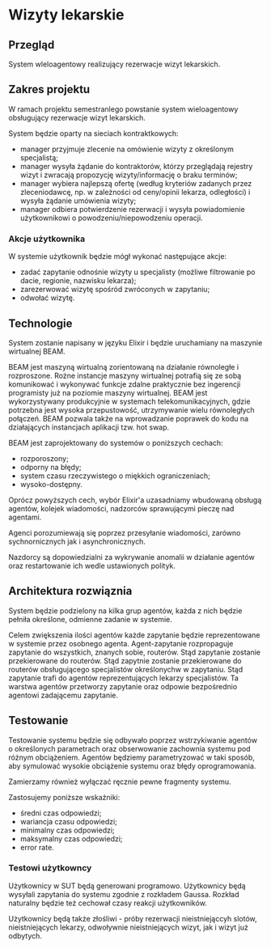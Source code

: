 # Wizyty lekarskie

## Przegląd 
System wleloagentowy realizujący rezerwacje wizyt lekarskich.

## Zakres projektu

W ramach projektu semestranlego powstanie system wieloagentowy 
obsługujący rezerwacje wizyt lekarskich. 

System będzie oparty na sieciach kontraktkowych:
- manager przyjmuje zlecenie na omówienie wizyty z określonym specjalistą;
- manager wysyła żądanie do kontraktorów, którzy przeglądają rejestry wizyt 
	i zwracają propozycję wizyty/informację o braku terminów;
-  manager wybiera najlepszą ofertę (według kryteriów zadanych przez zleceniodawcę,
	 np. w zależności od ceny/opinii lekarza, odległości) i wysyła żądanie umówienia wizyty;
- manager odbiera potwierdzenie rezerwacji i wysyła powiadomienie użytkownikowi o powodzeniu/niepowodzeniu operacji.


### Akcje użytkownika

W systemie użytkownik będzie mógł wykonać następujące akcje:
- zadać zapytanie odnośnie wizyty u specjalisty (możliwe filtrowanie po dacie, regionie, nazwisku lekarza);
- zarezerwować wizytę spośród zwróconych w zapytaniu;
- odwołać wizytę.


## Technologie

System zostanie napisany w języku Elixir i będzie uruchamiany na maszynie wirtualnej BEAM.

BEAM jest maszyną wirtualną zorientowaną na działanie równoległe i rozproszone.
Rożne instancje maszyny wirtualnej potrafią się ze sobą komunikować i wykonywać funkcje zdalne
praktycznie bez ingerencji programisty już na poziomie maszyny wirtualnej.
BEAM jest wykorzystywany produkcyjnie w systemach telekomunikacyjnych, gdzie potrzebna
jest wysoka przepustowość, utrzymywanie wielu równoległych połączeń. BEAM pozwala także
na wprowadzanie poprawek do kodu na działających instancjach aplikacji tzw. hot swap.

BEAM jest zaprojektowany do systemów o poniższych cechach:
- rozporoszony;
- odporny na błędy;
- system czasu rzeczywistego o miękkich ograniczeniach;
- wysoko-dostępny.

Oprócz powyższych cech, wybór Elixir'a uzasadniamy wbudowaną obsługą
agentów, kolejek wiadomości, nadzorców sprawującymi pieczę nad agentami.

Agenci porozumiewają się poprzez przesyłanie wiadomości, zarówno sychnornicznych jak i asynchronicznych.

Nazdorcy są dopowiedzialni za wykrywanie anomalii w działanie agentów oraz
restartowanie ich wedle ustawionych polityk.

## Architektura rozwiąznia

System będzie podzielony na kilka grup agentów, każda z nich będzie pełniła określone, odmienne zadanie w systemie.

Celem zwiększenia ilości agentów każde zapytanie będzie reprezentowane w systemie przez osobnego agenta.
Agent-zapytanie rozpropaguje zapytanie do wszystkich, znanych sobie, routerów. Stąd zapytanie zostanie 
przekierowane do routerów. Stąd zapytnie zostanie przekierowane do routerów obsługującego specjalistów określonychw
w zapytaniu. Stąd zapytanie trafi do agentów reprezentujących lekarzy specjalistów. Ta warstwa agentów przetworzy
zapytanie oraz odpowie bezpośrednio agentowi zadającemu zapytanie. 


## Testowanie

Testowanie systemu będzie się odbywało poprzez wstrzykiwanie agentów o określonych parametrach
oraz obserwowanie zachownia systemu pod różnym obciążeniem.
Agentów będziemy parametryzować w taki sposób, aby symulować wysokie obciążenie systemu oraz błędy oprogramowania.
 
Zamierzamy również wyłączać ręcznie pewne fragmenty systemu.

Zastosujemy poniższe wskaźniki:
- średni czas odpowiedzi;
- wariancja czasu odpowiedzi;
- minimalny czas odpowiedzi;
- maksymalny czas odpowiedzi;
- error rate.

### Testowi użytkowncy

Użytkownicy w SUT będą generowani programowo.
Użytkownicy będą wysyłali zapytania do systemu zgodnie z rozkładem Gaussa.
Rozkład naturalny będzie też cechował czasy reakcji użytkowników.

Użytkownicy będą także złośliwi - próby rezerwacji nieistniejąccyh slotów, nieistniejących lekarzy,
odwoływnie nieistniejących wizyt, jak i wizyt już odbytych.
